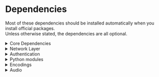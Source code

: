 # Dependencies
Most of these dependencies should be installed automatically when you install official packages.  
Unless otherwise stated, the dependencies are all optional.


<details>
  <summary>Core Dependencies</summary>

Those are required by almost every component.
| Project | Source Download Link | Purpose | Client or Server | Notes |
|---------|----------------------|---------|------------------|:------|
|[glib](https://developer.gnome.org/glib/)|[https://ftp.gnome.org/pub/gnome/sources/glib/](https://ftp.gnome.org/pub/gnome/sources/glib/)|low-level library|both|Required|
|[gtk](http://www.gtk.org/)|http://ftp.gnome.org/pub/gnome/sources/gtk+/|UI Toolkit|both|Required|
|[pyopengl](http://pyopengl.sourceforge.net/)|https://pypi.python.org/pypi/PyOpenGL and <br /> https://pypi.python.org/pypi/PyOpenGL-accelerate|[client OpenGL accelerated rendering](./Client-OpenGL)|client| |
|[pycups](https://github.com/zdohnal/pycups)|https://pypi.org/project/pycups/)|[Printing](./Printing)|both| |
</details>

<details>
  <summary>Network Layer</summary>

See [Network](../Network/README.md)
| Project | Source Download Link | Purpose | Client or Server | Notes |
|---------|----------------------|---------|------------------|:------|
|[rencode](https://github.com/aresch/rencode)|https://pypi.python.org/pypi/rencode/|[packet encoding](./PacketEncoding)|both |Recommended|
|[pyyaml](http://pyyaml.org/)|https://pypi.python.org/pypi/PyYAML/|alternative packet encoder|both |optional (usually unused)|
|[lz4](https://github.com/lz4/lz4)|https://github.com/lz4/lz4/releases|[packet compression](./PacketEncoding)|both|Recommended|
|[python-lz4](https://pypi.python.org/pypi/lz4)|https://github.com/python-lz4/python-lz4|python wrapper for lz4|both|Recommended|
|[lzo](https://www.lzop.org/)|http://www.oberhumer.com/opensource/lzo/#download|[packet compression](./PacketEncoding)|both|optional - deprecated (usually unused as lz4 is better) - win32 build, see [#1044](../../issues/1044)|
|[python-lzo](https://github.com/jd-boyd/python-lzo)|https://pypi.org/project/python-lzo/|python wrapper for lzo|both|optional|
|[python-cryptography](https://cryptography.io/en/latest/)|https://pypi.python.org/pypi/cryptography|[Encryption](./Encryption)|both||
|[python-zeroconf](https://github.com/jstasiak/python-zeroconf)|https://pypi.org/project/zeroconf/|[Multicast DNS](./Multicast-DNS) session publishing|server||
|[python-netifaces](http://alastairs-place.net/projects/netifaces/)|https://pypi.python.org/pypi/netifaces|[Multicast DNS](./Multicast-DNS) session publishing|server||
|[dbus-python](https://pypi.python.org/pypi/dbus-python/)|https://dbus.freedesktop.org/releases/dbus-python/|desktop integration, server control interface|both|not applicable to MS Windows or Mac OSX|
|[openssl](https://www.openssl.org/)|https://www.openssl.org/source/|[SSL](./SSL)|both||
|[paramiko](https://pypi.org/project/paramiko/)|https://pypi.org/project/paramiko/|[ssh integration](./SSH)|both||
|[sshpass](https://sourceforge.net/projects/sshpass/)|https://sourceforge.net/projects/sshpass/files/sshpass/|non-interactive SSH password authentication|usually client||
|[brotli](https://github.com/google/brotli)|https://github.com/google/brotli/releases|HTML client compression|r15540 |
</details>

<details>
  <summary>Authentication</summary>

See [authentication modules](../Usage/Authentication.md)
| Project | Source Download Link | Purpose | Client or Server | Notes |
|---------|----------------------|---------|------------------|:------|
|[python-gssapi](https://github.com/sigmaris/python-gssapi)|https://pypi.org/project/gssapi/|GSSAPI|server|[#1691](../../issues/1691)|
|[python-kerberos](https://github.com/apple/ccs-pykerberos)|https://pypi.org/project/kerberos/|Kerberos|server|[#1691](../../issues/1691)|
|[python-ldap](https://www.python-ldap.org)|https://pypi.org/project/python-ldap/|LDAP|server|[#1691](../../issues/1691)|
|[python-ldap3](https://github.com/cannatag/ldap3)|https://pypi.org/project/ldap3/|LDAP v3|server|[#1691](../../issues/1691)|
|[pyu2f](https://github.com/google/pyu2f)|https://pypi.org/project/pyu2f/|U2F|server|[#1789](../../issues/1789)|
</details>

<details>
  <summary>Python modules</summary>

| Project | Source Download Link | Notes |
|---------|----------------------|:------|
|[python-ipaddress](https://github.com/phihag/ipaddress)|https://pypi.org/project/ipaddress/|unspecified: r11859|
|[python-idna](https://github.com/kjd/idna)|https://pypi.org/project/idna/|unspecified: r11860|
|[python-decorator](https://github.com/micheles/decorator)|https://pypi.org/project/decorator/|required by gssapi: r18781|
|[pytest-runner](https://github.com/pytest-dev/pytest-runner)|https://pypi.org/project/pytest-runner/|required by python-lz4: r17864|
|[python-deprecation](http://deprecation.readthedocs.io/)|https://pypi.org/project/deprecation/|required by python-lz4: r17749|
|[python-pkgconfig](https://github.com/matze/pkgconfig)|https://pypi.org/project/pkgconfig/|required by python-lz4: r17748|
|[python-setuptools-scm](https://github.com/pypa/setuptools_scm/)|https://pypi.org/project/setuptools-scm/|required by python-lz4: r15282|
|[nose](https://nose.readthedocs.io/en/latest/)|https://pypi.org/project/nose/|required by python-lz4: r8676|
|[pyasn1](https://github.com/etingof/pyasn1)|https://pypi.org/project/pyasn1/|unspecified: r5829|
|[asn1crypto](https://github.com/wbond/asn1crypto)|https://pypi.org/project/asn1crypto/|required by python-cryptography: r17856|
|[python-packaging](https://github.com/pypa/packaging)|https://pypi.org/project/packaging/|required by python-cryptography: r15310|
|[pyparsing](https://github.com/pyparsing/pyparsing/)|https://pypi.org/project/pyparsing/|required by python-cryptography: r15310|
|[cffi](https://cffi.readthedocs.io/en/latest/)|https://pypi.org/project/cffi/|required by python-cryptography: r11633|
|[six](https://github.com/benjaminp/six)|https://pypi.org/project/six/|required by python-cryptography: r11640|
|[enum-compat](https://github.com/jstasiak/enum-compat)|https://pypi.org/project/enum-compat/|required by zeroconf: r20441|
|[enum34](https://bitbucket.org/stoneleaf/enum34)|https://pypi.org/project/enum34/|required by enum-compat: r15397|
|[setuptools](https://github.com/pypa/setuptools)|https://pypi.org/project/setuptools/|unspecified: r5829|
|[pycparser](https://github.com/eliben/pycparser)|https://pypi.org/project/pycparser/|required by cffi: r11634|
|[pynacl](https://github.com/pyca/pynacl/)|https://pypi.org/project/PyNaCl/|crypto library used by paramiko: r19967|
|[bcrypt](https://github.com/pyca/bcrypt/)|https://pypi.org/project/bcrypt/|crypto library used by paramiko: r19965|
</details>

<details>
  <summary>Encodings</summary>

See [picture encodings](../Usage/Encodings.md)
| Project | Source Download Link | Purpose | Client or Server |
|---------|----------------------|---------|------------------|
|[x264](http://www.videolan.org/developers/x264.html)|ftp://ftp.videolan.org/pub/x264/snapshots/|h264 encoding|server|
|[ffmpeg](http://www.ffmpeg.org/)|http://ffmpeg.org/releases/|h264, h265, vp8 and vp9 decoding|client|
|[vpx](http://www.webmproject.org/tools/)|http://downloads.webmproject.org/releases/webm/index.html|vp8 and vp9 codec|both|
|[webp](https://code.google.com/p/webp/)|http://downloads.webmproject.org/releases/webp/index.html|webp codec|both|
|[libpng](http://www.libpng.org/pub/png/libpng.html)|ftp://ftp.simplesystems.org/pub/libpng/png/src/libpng16/|png encoding|both|
|[libjpeg-turbo](https://github.com/libjpeg-turbo/libjpeg-turbo)|https://sourceforge.net/projects/libjpeg-turbo/files/|jpeg encoding|both|
|[python-pillow](https://python-pillow.github.io/)|https://pypi.python.org/pypi/Pillow|png,jpeg,webp encoding and decoding, format conversion - **Required**|both|
|[opencv](http://opencv.org/)|https://opencv.org/releases/|[Webcam capture](./Webcam)]|client|
|[libyuv](https://chromium.googlesource.com/libyuv/libyuv/)|https://chromium.googlesource.com/libyuv/libyuv/|[Colourspace Conversion](./CSC)|both|
|[pycuda](https://mathema.tician.de/software/pycuda/)|https://pypi.python.org/pypi/pycuda|[NVENC](./NVENC)|server|
|[cuda](http://www.nvidia.com/object/cuda_home_new.html)|https://developer.nvidia.com/cuda-toolkit|[NVENC](./NVENC)|server|
|[pyNVML](http://pythonhosted.org/nvidia-ml-py/)|https://pypi.python.org/pypi/nvidia-ml-py/|[NVENC](./NVENC)|server|
</details>

<details>
  <summary>Audio</summary>

See [audio forwarding](../Features/Audio.md)
| Project | Source Download Link | Purpose |
|---------|----------------------|---------|
|[gstreamer](http://gstreamer.freedesktop.org/)|http://gstreamer.freedesktop.org/src/|audio framework|
|[Ogg](http://xiph.org/ogg/)|http://downloads.xiph.org/releases/ogg/|ogg container format|
|[opus](https://www.opus-codec.org/)|http://downloads.xiph.org/releases/opus/|opus codec|
|[Flac](https://xiph.org/flac/)|http://downloads.xiph.org/releases/flac/|flac codec|
|[Speex](http://www.speex.org/)|http://downloads.xiph.org/releases/speex/|speex codec|
|[Vorbis](http://www.vorbis.com/)|http://downloads.xiph.org/releases/vorbis/|vorbis codec|
|[wavpack](http://www.wavpack.com/)|http://www.wavpack.com/downloads.html|wavpack codec|
|[faac](http://faac.sourceforge.net/)|http://faac.sourceforge.net/|aac encoder|
|[faad](http://faac.sourceforge.net/)|http://faac.sourceforge.net/|aac decoder|
|[lame](http://lame.sourceforge.net/)|http://sourceforge.net/projects/lame/files/lame/|MP3 encoder|
|[TwoLame](http://www.twolame.org/)|http://sourceforge.net/projects/twolame/files/twolame/|MP3 encoder|
|[Mad](http://sourceforge.net/projects/mad/)|http://sourceforge.net/projects/mad/files/libmad/|MP3 decoder|
</details>
